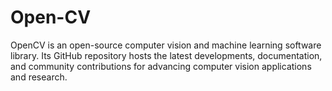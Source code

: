 # Open-CV
 OpenCV is an open-source computer vision and machine learning software library. Its GitHub repository hosts the latest developments, documentation, and community contributions for advancing computer vision applications and research.
